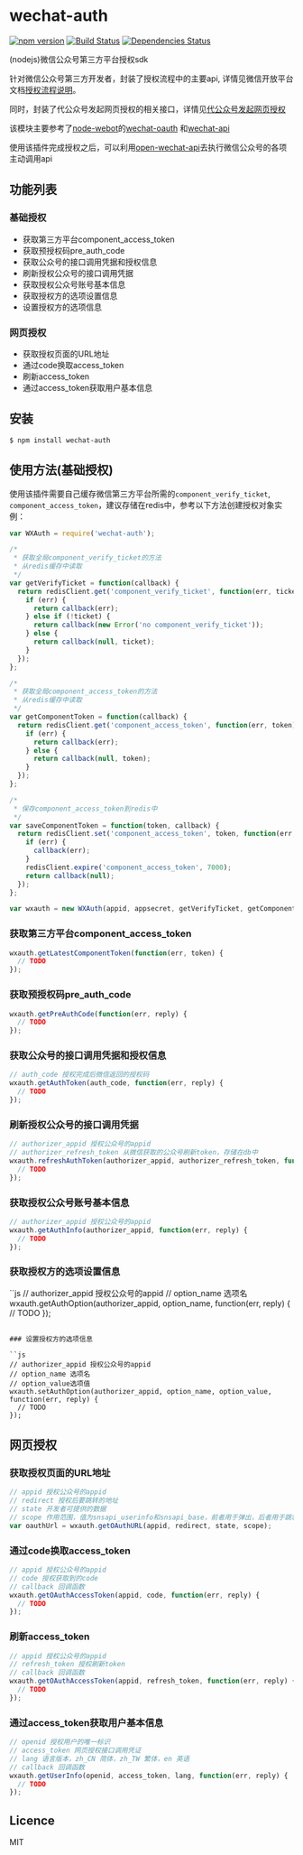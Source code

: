 # wechat-auth

[![npm version](https://badge.fury.io/js/wechat-auth.svg)](https://www.npmjs.com/package/wechat-auth)
[![Build Status](https://travis-ci.org/markaii/wechat-auth.svg?branch=master)](https://travis-ci.org/markaii/wechat-auth)
[![Dependencies Status](https://david-dm.org/markaii/wechat-auth.svg)](https://david-dm.org/markaii/wechat-auth)


(nodejs)微信公众号第三方平台授权sdk

针对微信公众号第三方开发者，封装了授权流程中的主要api,
详情见微信开放平台文档[授权流程说明](https://open.weixin.qq.com/cgi-bin/showdocument?action=dir_list&t=resource/res_list&verify=1&id=open1453779503&token=e7e06f30f4625f3274a06dd29b07d76f8aa00da7&lang=zh_CN)。

同时，封装了代公众号发起网页授权的相关接口，详情见[代公众号发起网页授权](https://open.weixin.qq.com/cgi-bin/showdocument?action=dir_list&t=resource/res_list&verify=1&id=open1419318590&token=&lang=zh_CN)

该模块主要参考了[node-webot](https://github.com/node-webot)的[wechat-oauth](https://github.com/node-webot/wechat-oauth)
和[wechat-api](https://github.com/node-webot/wechat-api)

使用该插件完成授权之后，可以利用[open-wechat-api](https://github.com/markaii/open-wechat-api)去执行微信公众号的各项主动调用api

## 功能列表

### 基础授权

- 获取第三方平台component_access_token
- 获取预授权码pre_auth_code
- 获取公众号的接口调用凭据和授权信息
- 刷新授权公众号的接口调用凭据
- 获取授权公众号账号基本信息
- 获取授权方的选项设置信息
- 设置授权方的选项信息

### 网页授权

- 获取授权页面的URL地址
- 通过code换取access_token
- 刷新access_token
- 通过access_token获取用户基本信息

## 安装

```
$ npm install wechat-auth
```

## 使用方法(基础授权)

使用该插件需要自己缓存微信第三方平台所需的`component_verify_ticket`,
`component_access_token`，建议存储在redis中，参考以下方法创建授权对象实例：

```js
var WXAuth = require('wechat-auth');

/*
 * 获取全局component_verify_ticket的方法
 * 从redis缓存中读取
 */
var getVerifyTicket = function(callback) {
  return redisClient.get('component_verify_ticket', function(err, ticket) {
    if (err) {
      return callback(err);
    } else if (!ticket) {
      return callback(new Error('no component_verify_ticket'));
    } else {
      return callback(null, ticket);
    }
  });
};

/*
 * 获取全局component_access_token的方法
 * 从redis缓存中读取
 */
var getComponentToken = function(callback) {
  return redisClient.get('component_access_token', function(err, token) {
    if (err) {
      return callback(err);
    } else {
      return callback(null, token);
    }
  });
};

/*
 * 保存component_access_token到redis中
 */
var saveComponentToken = function(token, callback) {
  return redisClient.set('component_access_token', token, function(err, reply) {
    if (err) {
      callback(err);
    }
    redisClient.expire('component_access_token', 7000);
    return callback(null);
  });
};

var wxauth = new WXAuth(appid, appsecret, getVerifyTicket, getComponentToken, saveComponentToken);
```

### 获取第三方平台component_access_token

```js
wxauth.getLatestComponentToken(function(err, token) {
  // TODO
});
```

### 获取预授权码pre_auth_code

```js
wxauth.getPreAuthCode(function(err, reply) {
  // TODO
});
```

### 获取公众号的接口调用凭据和授权信息

```js
// auth_code 授权完成后微信返回的授权码
wxauth.getAuthToken(auth_code, function(err, reply) {
  // TODO
});
```

### 刷新授权公众号的接口调用凭据

```js
// authorizer_appid 授权公众号的appid
// authorizer_refresh_token 从微信获取的公众号刷新token，存储在db中
wxauth.refreshAuthToken(authorizer_appid, authorizer_refresh_token, function(err, reply) {
  // TODO
});
```

### 获取授权公众号账号基本信息

```js
// authorizer_appid 授权公众号的appid
wxauth.getAuthInfo(authorizer_appid, function(err, reply) {
  // TODO
});
```

### 获取授权方的选项设置信息

``js
// authorizer_appid 授权公众号的appid
// option_name 选项名
wxauth.getAuthOption(authorizer_appid, option_name, function(err, reply) {
  // TODO
});
```

### 设置授权方的选项信息

``js
// authorizer_appid 授权公众号的appid
// option_name 选项名
// option_value选项值
wxauth.setAuthOption(authorizer_appid, option_name, option_value, function(err, reply) {
  // TODO
});
```

## 网页授权

### 获取授权页面的URL地址

```js
// appid 授权公众号的appid
// redirect 授权后要跳转的地址
// state 开发者可提供的数据
// scope 作用范围，值为snsapi_userinfo和snsapi_base，前者用于弹出，后者用于跳转
var oauthUrl = wxauth.getOAuthURL(appid, redirect, state, scope);
```
### 通过code换取access_token

```js
// appid 授权公众号的appid
// code 授权获取到的code
// callback 回调函数
wxauth.getOAuthAccessToken(appid, code, function(err, reply) {
  // TODO
});
```

### 刷新access_token

```js
// appid 授权公众号的appid
// refresh_token 授权刷新token
// callback 回调函数
wxauth.getOAuthAccessToken(appid, refresh_token, function(err, reply) {
  // TODO
});
```


### 通过access_token获取用户基本信息

```js
// openid 授权用户的唯一标识
// access_token 网页授权接口调用凭证
// lang 语言版本，zh_CN 简体，zh_TW 繁体，en 英语
// callback 回调函数
wxauth.getUserInfo(openid, access_token, lang, function(err, reply) {
  // TODO
});
```

## Licence

MIT
